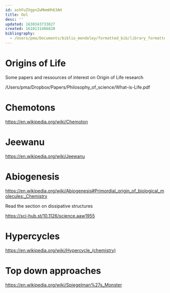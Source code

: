 ```yaml
---
id: ashFuZVgpnZwMmmHh63AH
title: Ool
desc: ''
updated: 1630343733827
created: 1610131486820
bibliography:
  - /Users/pma/Documents/biblio_mendeley/formatted_bib/library_formatted.bib
---
```


# Origins of Life

Some papers and ressources of interest on Origin of Life research

/Users/pma/Dropbox/Papers/Philosophy_of_science/What-is-Life.pdf

# Chemotons

https://en.wikipedia.org/wiki/Chemoton

# Jeewanu 

https://en.wikipedia.org/wiki/Jeewanu


# Abiogenesis
https://en.wikipedia.org/wiki/Abiogenesis#Primordial_origin_of_biological_molecules:_Chemistry

Read the section on dissipative structures


https://sci-hub.st/10.1126/science.aaw1955

# Hypercycles

https://en.wikipedia.org/wiki/Hypercycle_(chemistry)

# Top down approaches 
https://en.wikipedia.org/wiki/Spiegelman%27s_Monster


